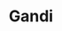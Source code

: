 ---
title: Gandi
description: Buy domain names, web hosting, & SSL certificates with Bitcoin.
homepage: https://www.gandi.net/
twitter:
---
